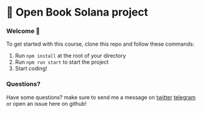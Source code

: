 # 📖 Open Book Solana project

### **Welcome 👋**
To get started with this course, clone this repo and follow these commands:

1. Run `npm install` at the root of your directory
2. Run `npm run start` to start the project
3. Start coding!


### **Questions?**
Have some questions? make sure to send me a message on [twitter](https://app.buildspace.so/courses/CObd6d35ce-3394-4bd8-977e-cbee82ae07a3) [telegram](t.me/svenxbt) or open an issue here on github!
